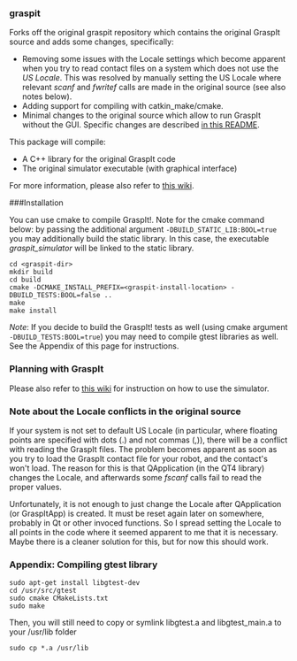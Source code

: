 ### graspit

Forks off the original graspit repository which contains the original GraspIt source and adds some changes, specifically:

* Removing some issues with the Locale settings which become apparent when you try to read contact files on a system which does not use the *US Locale*.
  This was resolved by manually setting the US Locale where relevant *scanf* and *fwritef* calls are made in the original source (see also notes below).
* Adding support for compiling with catkin_make/cmake.
* Minimal changes to the original source which allow to run GraspIt without the GUI. Specific changes are described [in this README](ChangesToOriginalSource.md). 

This package will compile:
* A C++ library for the original GraspIt code 
* The original simulator executable (with graphical interface)

For more information, please also refer to [this wiki](https://github.com/JenniferBuehler/graspit-pkgs/wiki/).

###Installation

You can use cmake to compile GraspIt!.
Note for the cmake command below:
by passing the additional argument ``-DBUILD_STATIC_LIB:BOOL=true`` you may additionally
build the static library. In this case, the executable *graspit_simulator* will be linked
to the static library.

```
cd <graspit-dir>
mkdir build
cd build
cmake -DCMAKE_INSTALL_PREFIX=<graspit-install-location> -DBUILD_TESTS:BOOL=false ..
make
make install
```


*Note*: If you decide to build the GraspIt! tests as well (using cmake
argument ``-DBUILD_TESTS:BOOL=true``) you may need to compile gtest libraries as well.
See the Appendix of this page for instructions.


### Planning with GraspIt

Please also refer to [this wiki](https://github.com/JenniferBuehler/graspit-pkgs/wiki/The-Graspit-simulator) for instruction on how to use the simulator.


### Note about the Locale conflicts in the original source

If your system is not set to default US Locale (in particular, where floating points are specified with dots (.) and not commas (,)), there will be a conflict with reading the GraspIt files. The problem becomes apparent as soon as you try to load the GraspIt contact file for your robot, and the contact's won't load. The reason for this is that QApplication (in the QT4 library) changes the Locale, and afterwards some *fscanf* calls fail to read the proper values.

Unfortunately, it is not enough to just change the Locale after QApplication (or GraspItApp) is created. It must be reset again later on somewhere, probably in Qt or other invoced functions. So I spread setting the Locale to all points in the code where it seemed apparent to me that it is necessary. Maybe there is a cleaner solution for this, but for now this should work.

### Appendix: Compiling gtest library

```
sudo apt-get install libgtest-dev
cd /usr/src/gtest
sudo cmake CMakeLists.txt
sudo make
```

Then, you will still need to copy or symlink libgtest.a
and libgtest_main.a to your /usr/lib folder

``sudo cp *.a /usr/lib``


